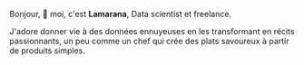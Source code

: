 Bonjour, 👋 moi, c'est **Lamarana**, Data scientist et freelance.

J'adore donner vie à des données ennuyeuses en les transformant en récits passionnants, un peu comme un chef qui crée des plats savoureux à partir de produits simples.
